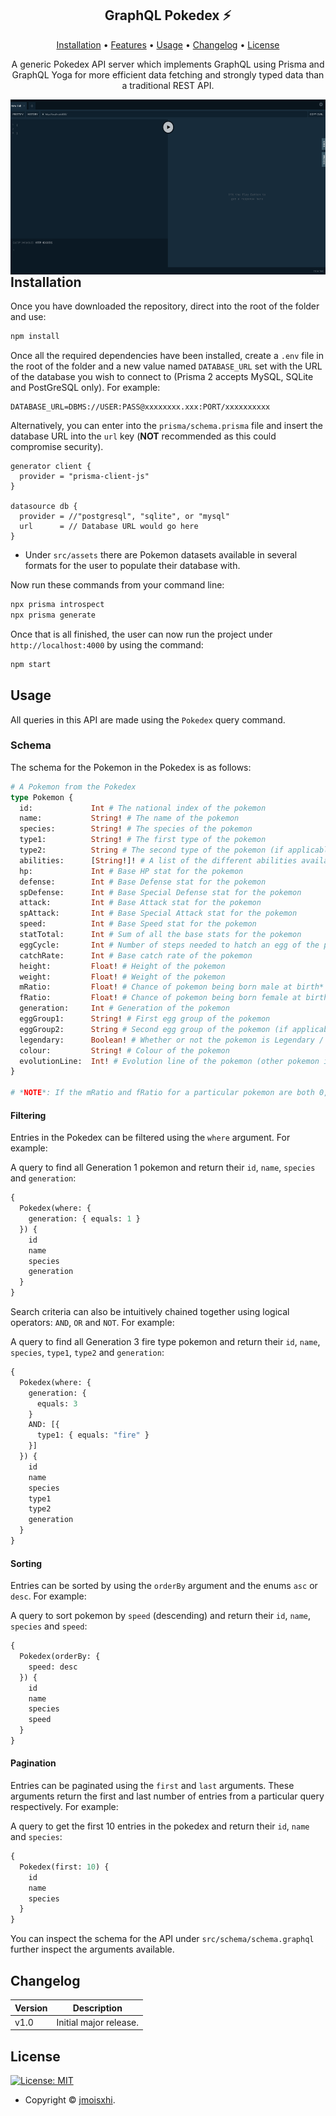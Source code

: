 <h2 align="center"> GraphQL Pokedex ⚡ </h2>

<p align="center">
  <a href="#installation">Installation</a> •
  <a href="#features">Features</a> •
  <a href="#usage">Usage</a> •
	<a href="#changelog">Changelog</a> •
  <a href="#license">License</a>
</p>

<p align="center">
A generic Pokedex API server which implements GraphQL using Prisma and GraphQL Yoga for more efficient data fetching and strongly typed data than a traditional REST API.
</p>

<img align="right" src="./src/assets/preview.gif?raw=true" height="280">

## Installation
Once you have downloaded the repository, direct into the root of the folder and use: 

```bash
npm install
```
Once all the required dependencies have been installed, create a `.env` file in the root of the folder and a new value named `DATABASE_URL` set with the URL of the database you wish to connect to (Prisma 2 accepts MySQL, SQLite and PostGreSQL only). For example:

```env
DATABASE_URL=DBMS://USER:PASS@xxxxxxxx.xxx:PORT/xxxxxxxxxx
```
Alternatively, you can enter into the `prisma/schema.prisma` file and insert the database URL into the `url` key (**NOT** recommended as this could compromise security).

```prisma
generator client {
  provider = "prisma-client-js"
}

datasource db {
  provider = //"postgresql", "sqlite", or "mysql" 
  url      = // Database URL would go here 
}
```
- Under `src/assets` there are Pokemon datasets available in several formats for the user to populate their database with.

Now run these commands from your command line:

```bash
npx prisma introspect
npx prisma generate
```
Once that is all finished, the user can now run the project under `http://localhost:4000` by using the command:

```bash
npm start
```

## Usage
All queries in this API are made using the `Pokedex` query command.

### Schema 
The schema for the Pokemon in the Pokedex is as follows:

```graphql
# A Pokemon from the Pokedex
type Pokemon {
  id:             Int # The national index of the pokemon
  name:           String! # The name of the pokemon
  species:        String! # The species of the pokemon
  type1:          String! # The first type of the pokemon
  type2:          String # The second type of the pokemon (if applicable)
  abilities:      [String!]! # A list of the different abilities available to the pokemon
  hp:             Int # Base HP stat for the pokemon
  defense:        Int # Base Defense stat for the pokemon
  spDefense:      Int # Base Special Defense stat for the pokemon
  attack:         Int # Base Attack stat for the pokemon
  spAttack:       Int # Base Special Attack stat for the pokemon
  speed:          Int # Base Speed stat for the pokemon
  statTotal:      Int # Sum of all the base stats for the pokemon
  eggCycle:       Int # Number of steps needed to hatch an egg of the pokemon
  catchRate:      Int # Base catch rate of the pokemon
  height:         Float! # Height of the pokemon
  weight:         Float! # Weight of the pokemon
  mRatio:         Float! # Chance of pokemon being born male at birth*
  fRatio:         Float! # Chance of pokemon being born female at birth*
  generation:     Int # Generation of the pokemon
  eggGroup1:      String! # First egg group of the pokemon
  eggGroup2:      String # Second egg group of the pokemon (if applicable)
  legendary:      Boolean! # Whether or not the pokemon is Legendary / Mythic
  colour:         String! # Colour of the pokemon
  evolutionLine:  Int! # Evolution line of the pokemon (other pokemon in the same evolution line have the same number)
}

# *NOTE*: If the mRatio and fRatio for a particular pokemon are both 0, then the pokemon is genderless
```

#### Filtering
Entries in the Pokedex can be filtered using the `where` argument. For example:

A query to find all Generation 1 pokemon and return their `id`, `name`, `species` and `generation`:
```graphql
{
  Pokedex(where: {
    generation: { equals: 1 }
  }) {
    id
    name
    species
    generation
  }
}
```

Search criteria can also be intuitively chained together using logical operators: `AND`, `OR` and `NOT`. For example:

A query to find all Generation 3 fire type pokemon and return their `id`, `name`, `species`, `type1`, `type2` and `generation`:
```graphql
{
  Pokedex(where: {
    generation: {
      equals: 3
    }
    AND: [{
      type1: { equals: "fire" }
    }]
  }) {
    id
    name
    species
    type1
    type2
    generation
  }
}
```

#### Sorting 
Entries can be sorted by using the `orderBy` argument and the enums `asc` or `desc`. For example:

A query to sort pokemon by `speed` (descending) and return their `id`, `name`, `species` and `speed`:
```graphql
{
  Pokedex(orderBy: {
    speed: desc
  }) {
    id
    name
    species
    speed
  }
}
```

#### Pagination
Entries can be paginated using the `first` and `last` arguments. These arguments return the first and last number of entries from a particular query respectively. For example: 

A query to get the first 10 entries in the pokedex and return their `id`, `name` and `species`:
```graphql
{
  Pokedex(first: 10) {
    id
    name
    species
  }
}
```

You can inspect the schema for the API under `src/schema/schema.graphql` further inspect the arguments available.

## Changelog
| Version                                                                                     | Description                                                                   |
| ------------------------------------------------------------------------------------------ | ----------------------------------------------------------------------------- |
| v1.0 | Initial major release.



## License

[![License: MIT](https://img.shields.io/badge/License-MIT-yellow.svg)](https://opensource.org/licenses/MIT)

- Copyright © [jmoisxhi](https://github.com/jmoisxhi).

